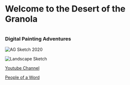 # Welcome to the Desert of the Granola
# 
# 
### Digital Painting Adventures
![AG Sketch 2020](https://raw.githubusercontent.com/InsightfulWizard/insightfulwizard.github.io/main/Images/AG%20Sketch%202020.jpg "It me")

![Landscape Sketch](https://raw.githubusercontent.com/InsightfulWizard/insightfulwizard.github.io/main/Images/Landscape%20Sketch.jpg "Round V Cube")

[Youtube Channel](https://www.youtube.com/channel/UCE2TF43b6f17ol4Fw_F5gvg?view_as=subscriber)

[People of a Word](https://realitytrailmix.com/poaw)

